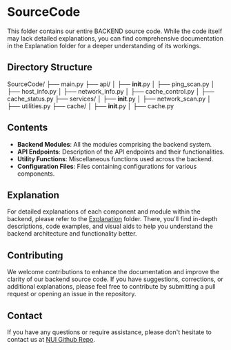 # SourceCode

This folder contains our entire BACKEND source code. While the code itself may lack detailed explanations, you can find comprehensive documentation in the Explanation folder for a deeper understanding of its workings.

## Directory Structure

SourceCode/
├── main.py
├── api/
│   ├── __init__.py
│   ├── ping_scan.py
│   ├── host_info.py
│   ├── network_info.py
│   ├── cache_control.py
│   ├── cache_status.py
├── services/
│   ├── __init__.py
│   ├── network_scan.py
│   ├── utilities.py
├── cache/
│   ├── __init__.py
│   ├── cache.py


## Contents

- **Backend Modules**: All the modules comprising the backend system.
- **API Endpoints**: Description of the API endpoints and their functionalities.
- **Utility Functions**: Miscellaneous functions used across the backend.
- **Configuration Files**: Files containing configurations for various components.

## Explanation

For detailed explanations of each component and module within the backend, please refer to the [Explanation](./Explanation) folder. There, you'll find in-depth descriptions, code examples, and visual aids to help you understand the backend architecture and functionality better.

## Contributing

We welcome contributions to enhance the documentation and improve the clarity of our backend source code. If you have suggestions, corrections, or additional explanations, please feel free to contribute by submitting a pull request or opening an issue in the repository.

## Contact

If you have any questions or require assistance, please don't hesitate to contact us at [NUI Github Repo](https://github.com/FlorianCliquet/NUI).
